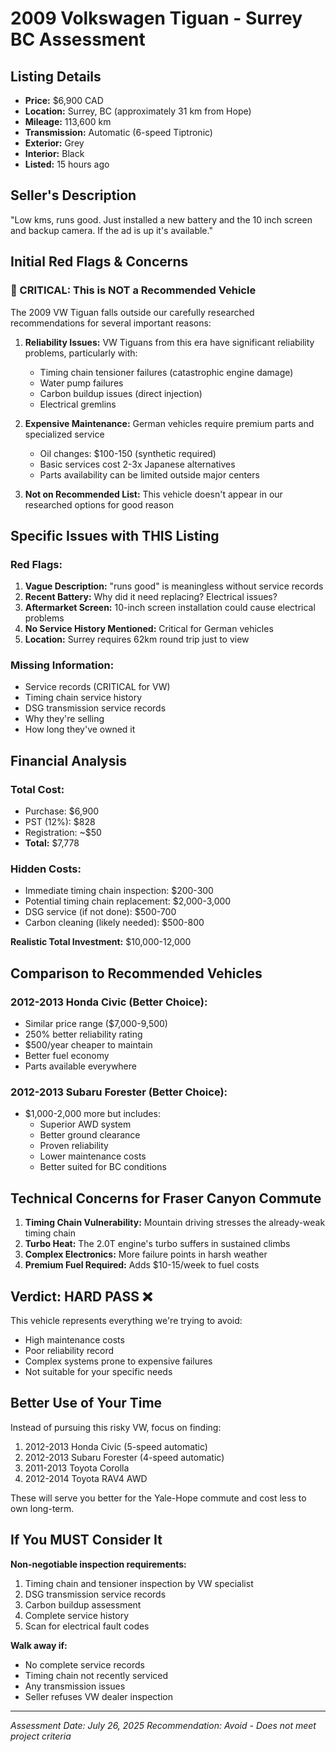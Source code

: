 # 2009 Volkswagen Tiguan - Surrey BC Assessment

## Listing Details
- **Price:** $6,900 CAD
- **Location:** Surrey, BC (approximately 31 km from Hope)
- **Mileage:** 113,600 km
- **Transmission:** Automatic (6-speed Tiptronic)
- **Exterior:** Grey
- **Interior:** Black
- **Listed:** 15 hours ago

## Seller's Description
"Low kms, runs good. Just installed a new battery and the 10 inch screen and backup camera. If the ad is up it's available."

## Initial Red Flags & Concerns

### 🚨 CRITICAL: This is NOT a Recommended Vehicle
The 2009 VW Tiguan falls outside our carefully researched recommendations for several important reasons:

1. **Reliability Issues:** VW Tiguans from this era have significant reliability problems, particularly with:
   - Timing chain tensioner failures (catastrophic engine damage)
   - Water pump failures
   - Carbon buildup issues (direct injection)
   - Electrical gremlins

2. **Expensive Maintenance:** German vehicles require premium parts and specialized service
   - Oil changes: $100-150 (synthetic required)
   - Basic services cost 2-3x Japanese alternatives
   - Parts availability can be limited outside major centers

3. **Not on Recommended List:** This vehicle doesn't appear in our researched options for good reason

## Specific Issues with THIS Listing

### Red Flags:
1. **Vague Description:** "runs good" is meaningless without service records
2. **Recent Battery:** Why did it need replacing? Electrical issues?
3. **Aftermarket Screen:** 10-inch screen installation could cause electrical problems
4. **No Service History Mentioned:** Critical for German vehicles
5. **Location:** Surrey requires 62km round trip just to view

### Missing Information:
- Service records (CRITICAL for VW)
- Timing chain service history
- DSG transmission service records
- Why they're selling
- How long they've owned it

## Financial Analysis

### Total Cost:
- Purchase: $6,900
- PST (12%): $828
- Registration: ~$50
- **Total:** $7,778

### Hidden Costs:
- Immediate timing chain inspection: $200-300
- Potential timing chain replacement: $2,000-3,000
- DSG service (if not done): $500-700
- Carbon cleaning (likely needed): $500-800

**Realistic Total Investment:** $10,000-12,000

## Comparison to Recommended Vehicles

### 2012-2013 Honda Civic (Better Choice):
- Similar price range ($7,000-9,500)
- 250% better reliability rating
- $500/year cheaper to maintain
- Better fuel economy
- Parts available everywhere

### 2012-2013 Subaru Forester (Better Choice):
- $1,000-2,000 more but includes:
  - Superior AWD system
  - Better ground clearance
  - Proven reliability
  - Lower maintenance costs
  - Better suited for BC conditions

## Technical Concerns for Fraser Canyon Commute

1. **Timing Chain Vulnerability:** Mountain driving stresses the already-weak timing chain
2. **Turbo Heat:** The 2.0T engine's turbo suffers in sustained climbs
3. **Complex Electronics:** More failure points in harsh weather
4. **Premium Fuel Required:** Adds $10-15/week to fuel costs

## Verdict: HARD PASS ❌

This vehicle represents everything we're trying to avoid:
- High maintenance costs
- Poor reliability record
- Complex systems prone to expensive failures
- Not suitable for your specific needs

## Better Use of Your Time

Instead of pursuing this risky VW, focus on finding:
1. 2012-2013 Honda Civic (5-speed automatic)
2. 2012-2013 Subaru Forester (4-speed automatic)
3. 2011-2013 Toyota Corolla
4. 2012-2014 Toyota RAV4 AWD

These will serve you better for the Yale-Hope commute and cost less to own long-term.

## If You MUST Consider It

**Non-negotiable inspection requirements:**
1. Timing chain and tensioner inspection by VW specialist
2. DSG transmission service records
3. Carbon buildup assessment
4. Complete service history
5. Scan for electrical fault codes

**Walk away if:**
- No complete service records
- Timing chain not recently serviced
- Any transmission issues
- Seller refuses VW dealer inspection

---
*Assessment Date: July 26, 2025*
*Recommendation: Avoid - Does not meet project criteria*
